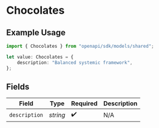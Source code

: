# Chocolates

## Example Usage

```typescript
import { Chocolates } from "openapi/sdk/models/shared";

let value: Chocolates = {
    description: "Balanced systemic framework",
};
```

## Fields

| Field              | Type               | Required           | Description        |
| ------------------ | ------------------ | ------------------ | ------------------ |
| `description`      | *string*           | :heavy_check_mark: | N/A                |